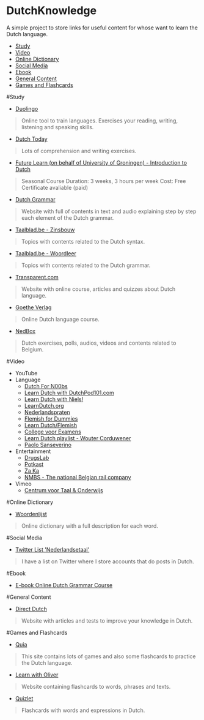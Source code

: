 # DutchKnowledge

A simple project to store links for useful content for whose want to learn the Dutch language.

<!-- toc -->
* [Study](#Study)
* [Video](#Video)
* [Online Dictionary](#Online-dictionary)
* [Social Media](#social-media)
* [Ebook](#ebook)
* [General Content](#general-content)
* [Games and Flashcards](#games-and-flashcards)
<!-- toc stop -->

#Study
* [Duolingo](https://www.duolingo.com/course/nl-NL/en/Learn-Dutch-Online)
> Online tool to train languages. Exercises your reading, writing, listening and speaking skills.

* [Dutch Today](http://www.dutchtoday.com/)
> Lots of comprehension and writing exercises.

* [Future Learn (on behalf of University of Groningen) - Introduction to Dutch](https://www.futurelearn.com/courses/dutch)
> Seasonal Course
> Duration: 3 weeks, 3 hours per week
> Cost: Free
> Certificate avaliable (paid)

* [Dutch Grammar](http://www.dutchgrammar.com/en/?n=Grammar/DutchGrammar)
> Website with full of contents in text and audio explaining step by step each element of the Dutch grammar.

* [Taalblad.be - Zinsbouw](http://www.taalblad.be/zinsbouw)
> Topics with contents related to the Dutch syntax. 

* [Taalblad.be - Woordleer](http://www.taalblad.be/woordleer)
> Topics with contents related to the Dutch grammar. 

* [Transparent.com](http://www.transparent.com/learn-dutch//)
> Website with online course, articles and quizzes about Dutch language.

* [Goethe Verlag](http://www.goethe-verlag.com/learn-dutch-online.html)
> Online Dutch language course. 

* [NedBox](https://www.nedbox.be/)
> Dutch exercises, polls, audios, videos and contents related to Belgium.

#Video
* YouTube
 * Language
    * [Dutch For N00bs](https://www.youtube.com/channel/UCzvus5I2fyRns04E6ivBftg)
    * [Learn Dutch with DutchPod101.com](https://www.youtube.com/channel/UCY0BCa9cKhn-V1W52ALrR5Q)
    * [Learn Dutch with Niels!](https://www.youtube.com/channel/UCJ6AbMVnu9sBVraT6tLDmDA)
    * [LearnDutch.org](https://www.youtube.com/channel/UC2IYiaH8iDXjJHblQIYPAyw)
    * [Nederlandspraten](https://www.youtube.com/channel/UCiZCD7i0IDoeGA97Ifp5cSw)
    * [Flemish for Dummies](https://www.youtube.com/channel/UCmJU9HnrxqIKOBKD96FPNmQ)
    * [Learn Dutch/Flemish](https://www.youtube.com/channel/UC7PuHIsZ3PQHWMDXS8pyDcw)
    * [College voor Examens](https://www.youtube.com/user/CollegevoorExamens)
    * [Learn Dutch playlist - Wouter Corduwener](https://www.youtube.com/playlist?list=PLwQq8rc0T_HF2ba_qFdMHhxHZKIl7he_n)
    * [Paolo Sanseverino](https://www.youtube.com/channel/UC9pj96Qd964u6Fo-y9HR9Ag/videos)
 * Entertainment
    * [DrugsLab](https://www.youtube.com/channel/UCvRQKXtIGcK1yEnQ4Te8hWQ)
    * [Potkast](https://www.youtube.com/channel/UCxGrSxHd5mnWX2xyadO8iPg)
    * [Za Ka](https://www.youtube.com/channel/UCmtBbGtobfeWoHtDnbY9-kw)
    * [NMBS - The national Belgian rail company](https://www.youtube.com/user/NMBStv/)
* Vimeo
    * [Centrum voor Taal & Onderwijs](https://vimeo.com/user9451303)

#Online Dictionary
* [Woordenlijst](http://woordenlijst.org/)

> Online dictionary with a full description for each word.

#Social Media
* [Twitter List 'Nederlandsetaal'](https://twitter.com/FelipeMX/lists/NederlandseTaal)

> I have a list on Twitter where I store accounts that do posts in Dutch.

#Ebook
* [E-book Online Dutch Grammar Course](http://www.dutchgrammar.com/en/?n=Downloads.01)

#General Content
* [Direct Dutch](http://www.directdutch.com/)

> Website with articles and tests to improve your knowledge in Dutch.

#Games and Flashcards
* [Quia](https://www.quia.com/pages/dutchatstandby.html)
> This site contains lots of games and also some flashcards to practice the Dutch language.


* [Learn with Oliver](https://www.learnwitholiver.com/dutch/)
> Website containing flashcards to words, phrases and texts.


* [Quizlet](https://quizlet.com/subject/dutch/)
> Flashcards with words and expressions in Dutch.
